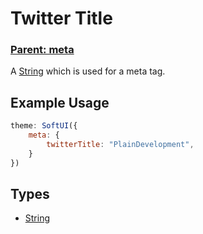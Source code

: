 # Twitter Title
### **[Parent: meta](/docs/meta/)**

A [String](https://developer.mozilla.org/en-US/docs/Web/JavaScript/Reference/Global_Objects/String) which is used for a meta tag.

## Example Usage
```js
theme: SoftUI({
    meta: {
        twitterTitle: "PlainDevelopment",
    }
})
```

## Types
- [String](https://developer.mozilla.org/en-US/docs/Web/JavaScript/Reference/Global_Objects/Boolean)